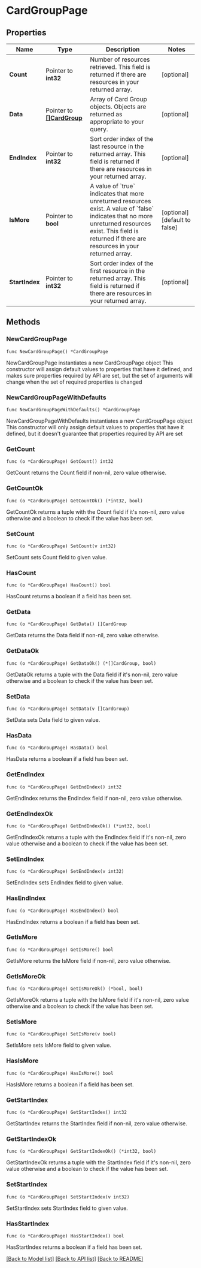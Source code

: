 # CardGroupPage

## Properties

Name | Type | Description | Notes
------------ | ------------- | ------------- | -------------
**Count** | Pointer to **int32** | Number of resources retrieved.  This field is returned if there are resources in your returned array. | [optional] 
**Data** | Pointer to [**[]CardGroup**](CardGroup.md) | Array of Card Group objects.  Objects are returned as appropriate to your query. | [optional] 
**EndIndex** | Pointer to **int32** | Sort order index of the last resource in the returned array.  This field is returned if there are resources in your returned array. | [optional] 
**IsMore** | Pointer to **bool** | A value of &#x60;true&#x60; indicates that more unreturned resources exist. A value of &#x60;false&#x60; indicates that no more unreturned resources exist.  This field is returned if there are resources in your returned array. | [optional] [default to false]
**StartIndex** | Pointer to **int32** | Sort order index of the first resource in the returned array.  This field is returned if there are resources in your returned array. | [optional] 

## Methods

### NewCardGroupPage

`func NewCardGroupPage() *CardGroupPage`

NewCardGroupPage instantiates a new CardGroupPage object
This constructor will assign default values to properties that have it defined,
and makes sure properties required by API are set, but the set of arguments
will change when the set of required properties is changed

### NewCardGroupPageWithDefaults

`func NewCardGroupPageWithDefaults() *CardGroupPage`

NewCardGroupPageWithDefaults instantiates a new CardGroupPage object
This constructor will only assign default values to properties that have it defined,
but it doesn't guarantee that properties required by API are set

### GetCount

`func (o *CardGroupPage) GetCount() int32`

GetCount returns the Count field if non-nil, zero value otherwise.

### GetCountOk

`func (o *CardGroupPage) GetCountOk() (*int32, bool)`

GetCountOk returns a tuple with the Count field if it's non-nil, zero value otherwise
and a boolean to check if the value has been set.

### SetCount

`func (o *CardGroupPage) SetCount(v int32)`

SetCount sets Count field to given value.

### HasCount

`func (o *CardGroupPage) HasCount() bool`

HasCount returns a boolean if a field has been set.

### GetData

`func (o *CardGroupPage) GetData() []CardGroup`

GetData returns the Data field if non-nil, zero value otherwise.

### GetDataOk

`func (o *CardGroupPage) GetDataOk() (*[]CardGroup, bool)`

GetDataOk returns a tuple with the Data field if it's non-nil, zero value otherwise
and a boolean to check if the value has been set.

### SetData

`func (o *CardGroupPage) SetData(v []CardGroup)`

SetData sets Data field to given value.

### HasData

`func (o *CardGroupPage) HasData() bool`

HasData returns a boolean if a field has been set.

### GetEndIndex

`func (o *CardGroupPage) GetEndIndex() int32`

GetEndIndex returns the EndIndex field if non-nil, zero value otherwise.

### GetEndIndexOk

`func (o *CardGroupPage) GetEndIndexOk() (*int32, bool)`

GetEndIndexOk returns a tuple with the EndIndex field if it's non-nil, zero value otherwise
and a boolean to check if the value has been set.

### SetEndIndex

`func (o *CardGroupPage) SetEndIndex(v int32)`

SetEndIndex sets EndIndex field to given value.

### HasEndIndex

`func (o *CardGroupPage) HasEndIndex() bool`

HasEndIndex returns a boolean if a field has been set.

### GetIsMore

`func (o *CardGroupPage) GetIsMore() bool`

GetIsMore returns the IsMore field if non-nil, zero value otherwise.

### GetIsMoreOk

`func (o *CardGroupPage) GetIsMoreOk() (*bool, bool)`

GetIsMoreOk returns a tuple with the IsMore field if it's non-nil, zero value otherwise
and a boolean to check if the value has been set.

### SetIsMore

`func (o *CardGroupPage) SetIsMore(v bool)`

SetIsMore sets IsMore field to given value.

### HasIsMore

`func (o *CardGroupPage) HasIsMore() bool`

HasIsMore returns a boolean if a field has been set.

### GetStartIndex

`func (o *CardGroupPage) GetStartIndex() int32`

GetStartIndex returns the StartIndex field if non-nil, zero value otherwise.

### GetStartIndexOk

`func (o *CardGroupPage) GetStartIndexOk() (*int32, bool)`

GetStartIndexOk returns a tuple with the StartIndex field if it's non-nil, zero value otherwise
and a boolean to check if the value has been set.

### SetStartIndex

`func (o *CardGroupPage) SetStartIndex(v int32)`

SetStartIndex sets StartIndex field to given value.

### HasStartIndex

`func (o *CardGroupPage) HasStartIndex() bool`

HasStartIndex returns a boolean if a field has been set.


[[Back to Model list]](../README.md#documentation-for-models) [[Back to API list]](../README.md#documentation-for-api-endpoints) [[Back to README]](../README.md)


